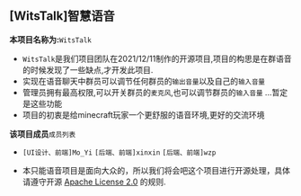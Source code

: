 ## [WitsTalk]智慧语音

**本项目名称为:**`WitsTalk`
- `WitsTalk`是我们项目团队在2021/12/11制作的开源项目,项目的构思是在群语音的时候发现了一些缺点,才开发此项目.
- 实现在语音聊天中群员可以调节任何群员的`输出音量`以及自己的`输入音量`
- 管理员拥有最高权限,可以开关群员的`麦克风`,也可以调节群员的`输入音量` ...暂定是这些功能
- 项目的初衷是给minecraft玩家一个更舒服的语音环境,更好的交流环境

**该项目成员**`成员列表`
- `[UI设计、前端]Mo_Yi`  `[后端、前端]xinxin`  `[后端、前端]wzp`

- 本只能语音项目是面向大众的，所以我们将会吧这个项目进行开源处理，具体请遵守开源 [Apache License 2.0](https://github.com/XinSin-top/witsTalk/blob/main/LICENSE) 的规则.